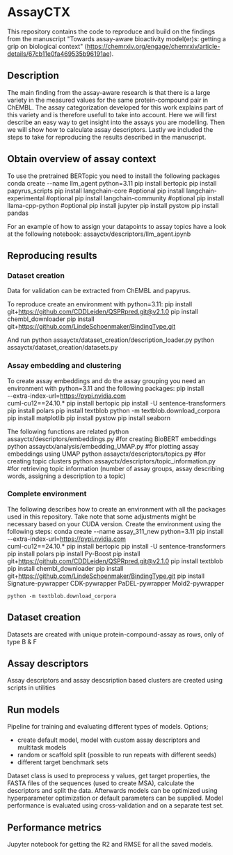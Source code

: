 # AssayCTX
This repository contains the code to reproduce and build on the findings from the manuscript "Towards assay-aware bioactivity model(er)s: getting a grip on biological context" (https://chemrxiv.org/engage/chemrxiv/article-details/67cb11e0fa469535b96191ae).

## Description
The main finding from the assay-aware research is that there is a large variety in the measured values for the same protein-compound pair in ChEMBL. The assay categorization developed for this work explains part of this variety and is therefore usefull to take into account. Here we will first describe an easy way to get insight into the assays you are modelling. Then we will show how to calculate assay descriptors. Lastly we included the steps to take for reproducing the results described in the manuscript.

## Obtain overview of assay context
To use the pretrained BERTopic you need to install the following packages
    conda create --name llm_agent python=3.11
    pip install bertopic
    pip install papyrus_scripts
    pip install langchain-core              #optional
    pip install langchain-experimental      #optional
    pip install langchain-community         #optional
    pip install llama-cpp-python            #optional
    pip install jupyter
    pip install pystow
    pip install pandas

For an example of how to assign your datapoints to assay topics have a look at the following notebook: assayctx/descriptors/llm_agent.ipynb

## Reproducing results
### Dataset creation
Data for validation can be extracted from ChEMBL and papyrus. 

To reproduce create an environment with python=3.11:
    pip install git+https://github.com/CDDLeiden/QSPRpred.git@v2.1.0
    pip install chembl_downloader
    pip install git+https://github.com/LindeSchoenmaker/BindingType.git

And run
    python assayctx/dataset_creation/description_loader.py
    python assayctx/dataset_creation/datasets.py

### Assay embedding and clustering
To create assay embeddings and do the assay grouping you need an environment with python=3.11 and the following packages:
    pip install \
    --extra-index-url=https://pypi.nvidia.com \
    cuml-cu12==24.10.*
    pip install bertopic
    pip install -U sentence-transformers
    pip install polars
    pip install textblob
    python -m textblob.download_corpora
    pip install matplotlib
    pip install pystow
    pip install seaborn

The following functions are related
python assayctx/descriptors/embeddings.py           #for creating BioBERT embeddings
python assayctx/analysis/embedding_UMAP.py          #for plotting assay embeddings using UMAP
python assayctx/descriptors/topics.py               #for creating topic clusters
python assayctx/descriptors/topic_information.py    #for retrieving topic information (number of assay groups, assay describing words, assigning a description to a topic)


### Complete environment
The following describes how to create an environment with all the packages used in this repository. Take note that some adjustments might be necessary based on your CUDA version.
Create the environment using the following steps:
    conda create --name assay_311_new python=3.11
    pip install \
    --extra-index-url=https://pypi.nvidia.com \
    cuml-cu12==24.10.*
    pip install bertopic
    pip install -U sentence-transformers
    pip install polars
    pip install Py-Boost
    pip install git+https://github.com/CDDLeiden/QSPRpred.git@v2.1.0
    pip install textblob
    pip install chembl_downloader
    pip install git+https://github.com/LindeSchoenmaker/BindingType.git
    pip install Signature-pywrapper CDK-pywrapper PaDEL-pywrapper Mold2-pywrapper

    python -m textblob.download_corpora

## Dataset creation
Datasets are created with unique protein-compound-assay as rows, only of type B & F

## Assay descriptors
Assay descriptors and assay descsription based clusters are created using scripts in utilities

## Run models
Pipeline for training and evaluating different types of models. Options;
- create default model, model with custom assay descriptors and multitask models
- random or scaffold split (possible to run repeats with different seeds)
- different target benchmark sets

Dataset class is used to preprocess y values, get target properties, the FASTA files of the sequences (used to create MSA), calculate the descriptors and split the data.
Afterwards models can be optimized using hyperparameter optimization or default parameters can be supplied. Model performance is evaluated using cross-validation and on a separate test set.

## Performance metrics
Jupyter notebook for getting the R2 and RMSE for all the saved models.